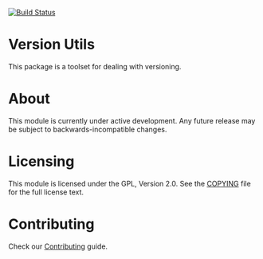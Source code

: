 [![Build Status](https://github.com/bitnami/nami/actions/workflows/main.yml/badge.svg)](https://github.com/FraPazGal/node-version-utils/actions/workflows/main.yml)

# Version Utils

This package is a toolset for dealing with versioning.

# About

This module is currently under active development. Any future release may be subject to backwards-incompatible changes.

# Licensing

This module is licensed under the GPL, Version 2.0. See the [COPYING](COPYING) file for the full license text.

# Contributing

Check our [Contributing](CONTRIBUTING.md) guide.
